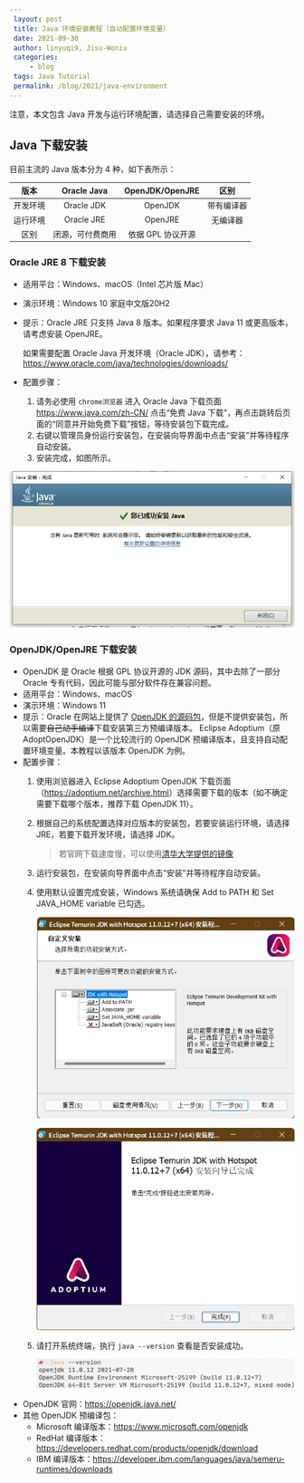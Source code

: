 ```yaml
---
 layout: post
 title: Java 环境安装教程（自动配置环境变量）
 date: 2021-09-30
 author: linyuqi9, Jisu-Woniu
 categories:
     - blog
 tags: Java Tutorial
 permalink: /blog/2021/java-environment
---
```


注意，本文包含 Java 开发与运行环境配置，请选择自己需要安装的环境。

<!--more-->

## Java 下载安装

目前主流的 Java 版本分为 4 种，如下表所示：

| 版本 | Oracle Java | OpenJDK/OpenJRE | 区别 |
|:--:|:--:|:--:|:--:|
| 开发环境 | Oracle JDK | OpenJDK | 带有编译器 |
| 运行环境 | Oracle JRE | OpenJRE | 无编译器 |
| 区别 | 闭源，可付费商用 | 依据 GPL 协议开源 |  |

### Oracle JRE 8 下载安装

- 适用平台：Windows、macOS（Intel 芯片版 Mac）
- 演示环境：Windows 10 家庭中文版20H2
- 提示：Oracle JRE 只支持 Java 8 版本。如果程序要求 Java 11 或更高版本，请考虑安装 OpenJRE。

    如果需要配置 Oracle Java 开发环境（Oracle JDK），请参考：<https://www.oracle.com/java/technologies/downloads/>

- 配置步骤：
  1. 请务必使用 `chrome浏览器` 进入 Oracle Java 下载页面 <https://www.java.com/zh-CN/> 点击“免费 Java 下载”，再点击跳转后页面的“同意并开始免费下载”按钮，等待安装包下载完成。
  2. 右键以管理员身份运行安装包，在安装向导界面中点击“安装”并等待程序自动安装。
  3. 安装完成，如图所示。

![Java 安装完成截图](/assets/img/blog/java-environment/java-1.png)

### OpenJDK/OpenJRE 下载安装

- OpenJDK 是 Oracle 根据 GPL 协议开源的 JDK 源码，其中去除了一部分 Oracle 专有代码，因此可能与部分软件存在兼容问题。
- 适用平台：Windows、macOS
- 演示环境：Windows 11
- 提示：Oracle 在网站上提供了 [OpenJDK 的源码包](https://jdk.java.net/)，但是不提供安装包，所以需要~~自己动手编译~~下载安装第三方预编译版本。
    Eclipse Adoptium（原 AdoptOpenJDK）是一个比较流行的 OpenJDK 预编译版本，且支持自动配置环境变量。本教程以该版本 OpenJDK 为例。
- 配置步骤：
  1. 使用浏览器进入 Eclipse Adoptium OpenJDK 下载页面（<https://adoptium.net/archive.html>）选择需要下载的版本（如不确定需要下载哪个版本，推荐下载 OpenJDK 11）。
  2. 根据自己的系统配置选择对应版本的安装包，若要安装运行环境，请选择 JRE，若要下载开发环境，请选择 JDK。
     > 若官网下载速度慢，可以使用[清华大学提供的镜像](https://mirrors.tuna.tsinghua.edu.cn/AdoptOpenJDK/)
  3. 运行安装包，在安装向导界面中点击“安装”并等待程序自动安装。
  4. 使用默认设置完成安装，Windows 系统请确保 Add to PATH 和 Set JAVA_HOME variable 已勾选。
  
     ![安装过程截图](/assets/img/blog/java-environment/java-installation.png)

     ![安装完毕截图](/assets/img/blog/java-environment/java-installation-completed.png)

  5. 请打开系统终端，执行 `java --version` 查看是否安装成功。

     ![java --version 执行结果](/assets/img/blog/java-environment/java-version.png)
- OpenJDK 官网：<https://openjdk.java.net/>
- 其他 OpenJDK 预编译包：
  - Microsoft 编译版本：<https://www.microsoft.com/openjdk>
  - RedHat 编译版本：<https://developers.redhat.com/products/openjdk/download>
  - IBM 编译版本：<https://developer.ibm.com/languages/java/semeru-runtimes/downloads>
